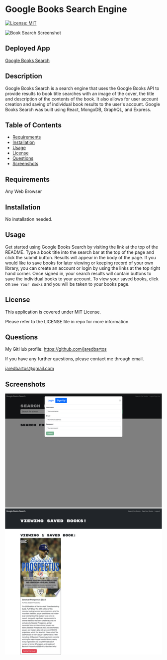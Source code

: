 # Google Books Search Engine
[![License: MIT](https://img.shields.io/badge/License-MIT-yellow.svg)](https://opensource.org/licenses/MIT)

![Book Search Screenshot](./images/book_search_screenshot.png)

## Deployed App

[Google Books Search](https://google-books-search-gx31.onrender.com/)

## Description

Google Books Search is a search engine that uses the Google Books API to provide results to book title searches with an image of the cover, the title and description of the contents of the book. It also allows for user account creation and saving of individual book results to the user's account. Google Books Search was built using React, MongoDB, GraphQL, and Express.

## Table of Contents
- [Requirements](#requirements)
- [Installation](#installation)
- [Usage](#usage)
- [License](#license)
- [Questions](#questions)
- [Screenshots](#screenshots)

## Requirements

Any Web Browser

## Installation

No installation needed.

## Usage

Get started using Google Books Search by visiting the link at the top of the README. Type a book title into the search bar at the top of the page and click the submit button. Results will appear in the body of the page. If you would like to save books for later viewing or keeping record of your own library, you can create an account or login by using the links at the top right hand corner. Once signed in, your search results will contain buttons to save the individual books to your account. To view your saved books, click on `See Your Books` and you will be taken to your books page.

## License

This application is covered under MIT License.

Please refer to the LICENSE file in repo for more information.

## Questions

My GitHub profile: https://github.com/jaredbartos

If you have any further questions, please contact me through email.

jaredbartos@gmail.com

## Screenshots

![Signup Screenshot](./images/signup_screenshot.png)
![Saved Books Screenshot](./images/saved_books_screenshot.png)